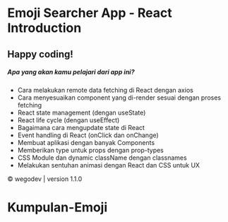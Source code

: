 # Emoji Searcher App - React Introduction

## Happy coding!

##### Apa yang akan kamu pelajari dari app ini?

- Cara melakukan remote data fetching di React dengan axios
- Cara menyesuaikan component yang di-render sesuai dengan proses fetching
- React state management (dengan useState)
- React life cycle (dengan useEffect)
- Bagaimana cara mengupdate state di React
- Event handling di React (onClick dan onChange)
- Membuat aplikasi dengan banyak Components
- Memberikan type untuk props dengan prop-types
- CSS Module dan dynamic className dengan classnames
- Melakukan sentuhan animasi dengan React dan CSS untuk UX

&copy; wegodev | version 1.1.0
# Kumpulan-Emoji
